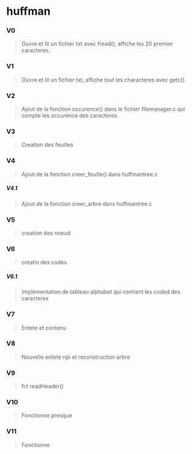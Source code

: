 # huffman

### V0
> Ouvre et lit un fichier txt avec fread(), affiche les 20 premier caracteres.

### V1
> Ouvre et lit un fichier txt, affiche tout les characteres avec getc().

### V2
> Ajout de la fonction occurence() dans le fichier filemanager.c qui compte les occurence des caracteres.

### V3
> Creation des feuilles 

### V4
> Ajout de la fonction creer_feuille() dans huffmantree.c
##### V4.1
> Ajout de la fonction creer_arbre dans huffmantree.c 

### V5
> creation des noeud

### V6
> creatin des codes
##### V6.1
> Implementation de tableau alphabet qui contient les coded des caracteres

### V7
> Entete et contenu

### V8
> Nouvelle entete npi et reconstruction arbre

### V9
> fct readHeader()

### V10
> Fonctionne presque

### V11
> Fonctionne